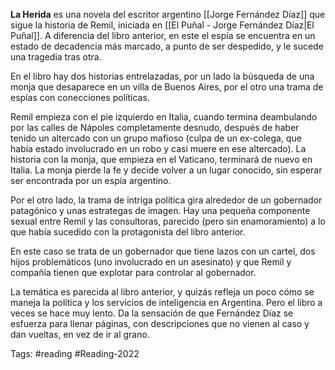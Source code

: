 **La Herida** es una novela del escritor argentino [[Jorge Fernández Díaz]] que sigue la historia de Remil, iniciada en [[El Puñal - Jorge Fernández Díaz|El Puñal]]. A diferencia del libro anterior, en este el espía se encuentra en un estado de decadencia más marcado, a punto de ser despedido, y le sucede una tragedia tras otra. 

En el libro hay dos historias entrelazadas, por un lado la búsqueda de una monja que desaparece en un villa de Buenos Aires, por el otro una trama de espías con conecciones políticas. 

Remil empieza con el pie izquierdo en Italia, cuando termina deambulando por las calles de Nápoles completamente desnudo, después de haber tenido un altercado con un grupo mafioso (culpa de un ex-colega, que había estado involucrado en un robo y casi muere en ese altercado). La historia con la monja, que empieza en el Vaticano, terminará de nuevo en Italia. La monja pierde la fe y decide volver a un lugar conocido, sin esperar ser encontrada por un espía argentino. 

Por el otro lado, la trama de intriga política gira alrededor de un gobernador patagónico y unas estrategas de imagen. Hay una pequeña componente sexual entre Remil y las consultoras, parecido (pero sin enamoramiento) a lo que había sucedido con la protagonista del libro anterior. 

En este caso se trata de un gobernador que tiene lazos con un cartel, dos hijos problemáticos (uno involucrado en un asesinato) y que Remil y compañía tienen que explotar para controlar al gobernador. 

La temática es parecida al libro anterior, y quizás refleja un poco cómo se maneja la política y los servicios de inteligencia en Argentina. Pero el libro a veces se hace muy lento. Da la sensación de que Fernández Díaz se esfuerza para llenar páginas, con descripciones que no vienen al caso y dan vueltas, en vez de ir al grano. 

Tags: #reading #Reading-2022